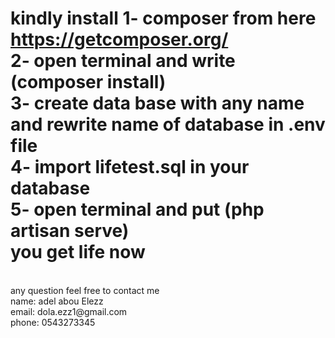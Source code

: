 kindly install 
1- composer from here 
<a href="https://getcomposer.org/">https://getcomposer.org/</a>
<br>
2- open terminal and write (composer install)
<br>
3- create data base with any name and rewrite name of database in .env file 
<br>
4- import lifetest.sql in your database 
<br>
5- open terminal and put (php artisan serve)
<br>
you get life now 
<br>
====================
<br> 
any question feel free to contact me 
<br>
name: adel abou Elezz
<br>
email: dola.ezz1@gmail.com
<br>
phone: 0543273345
